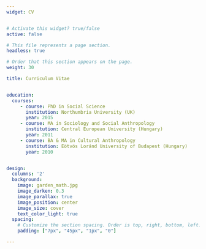 ```yaml
---
widget: CV


# Activate this widget? true/false
active: false

# This file represents a page section.
headless: true

# Order that this section appears on the page.
weight: 30

title: Curriculum Vitae


education:
  courses:
     - course: PhD in Social Science
       institution: Northumbria University (UK)
       year: 2015
     - course: MA in Sociology and Social Anthropology
       institution: Central European University (Hungary)
       year: 2011
     - course: BA & MA in Cultural Anthropology
       institution: Eötvös Loránd University of Budapest (Hungary)
       year: 2010


design:
  columns: '2' 
  background:
    image: garden_math.jpg
    image_darken: 0.3
    image_parallax: true
    image_position: center
    image_size: cover
    text_color_light: true
  spacing:
    # Customize the section spacing. Order is top, right, bottom, left.
    padding: ["7px", "45px", "1px", "0"]

---
```

